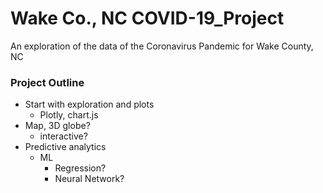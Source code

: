 # Wake Co., NC COVID-19_Project
An exploration of the data of the Coronavirus Pandemic for Wake County, NC
</br>
### Project Outline
* Start with exploration and plots
  * Plotly, chart.js
* Map, 3D globe?
  * interactive?
* Predictive analytics
  * ML
    * Regression?
    * Neural Network?
